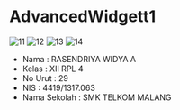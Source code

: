 # AdvancedWidgett1

![11](https://cloud.githubusercontent.com/assets/11015751/20350543/e8cdd6f6-ac41-11e6-9f26-c782c7de3076.png)
![12](https://cloud.githubusercontent.com/assets/11015751/20350546/ec91f704-ac41-11e6-8198-91f28d29150a.png)
![13](https://cloud.githubusercontent.com/assets/11015751/20350550/ef01e8fa-ac41-11e6-8d7e-dce616076ac7.png)
![14](https://cloud.githubusercontent.com/assets/11015751/20350556/f23ff0e8-ac41-11e6-86fb-cddf560e6c2b.png)

* Nama : RASENDRIYA WIDYA A
* Kelas : XII RPL 4
* No Urut : 29
* NIS : 4419/1317.063
* Nama Sekolah : SMK TELKOM MALANG
